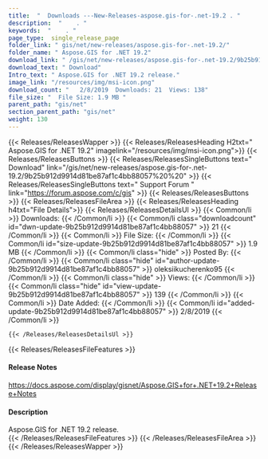 ```yaml
---
title:  "  Downloads ---New-Releases-aspose.gis-for-.net-19.2 . " 
description:  "    . " 
keywords:  "    . " 
page_type:  single_release_page
folder_link: " gis/net/new-releases/aspose.gis-for-.net-19.2/"
folder_name: " Aspose.GIS for .NET 19.2"
download_link: " /gis/net/new-releases/aspose.gis-for-.net-19.2/9b25b912d9914d81be87af1c4bb88057"
download_text: " Download"
Intro_text: " Aspose.GIS for .NET 19.2 release."
image_link: "/resources/img/msi-icon.png"
download_count: "   2/8/2019  Downloads: 21  Views: 138"
file_size: "  File Size: 1.9 MB "
parent_path: "gis/net"
section_parent_path: "gis/net"
weight: 130
---
```


{{< Releases/ReleasesWapper >}}
  {{< Releases/ReleasesHeading H2txt=" Aspose.GIS for .NET 19.2" imagelink="/resources/img/msi-icon.png">}}
  {{< Releases/ReleasesButtons >}}
    {{< Releases/ReleasesSingleButtons text=" Download" link="/gis/net/new-releases/aspose.gis-for-.net-19.2/9b25b912d9914d81be87af1c4bb88057%20%20" >}}
    {{< Releases/ReleasesSingleButtons text=" Support Forum " link="https://forum.aspose.com/c/gis" >}}
  {{< Releases/ReleasesButtons >}}
  {{< Releases/ReleasesFileArea >}}
    {{< Releases/ReleasesHeading h4txt="File Details">}}
    {{< Releases/ReleasesDetailsUl >}}
            {{< Common/li  >}} Downloads: {{< /Common/li >}} 
      {{< Common/li class="downloadcount" id="dwn-update-9b25b912d9914d81be87af1c4bb88057" >}} 21 {{< /Common/li >}} 
      {{< Common/li  >}} File Size: {{< /Common/li >}} 
      {{< Common/li id="size-update-9b25b912d9914d81be87af1c4bb88057" >}} 1.9 MB {{< /Common/li >}} 
      {{< Common/li  class="hide" >}} Posted By: {{< /Common/li >}} 
      {{< Common/li class="hide" id="author-update-9b25b912d9914d81be87af1c4bb88057" >}} oleksiikucherenko95 {{< /Common/li >}} 
      {{< Common/li class="hide"  >}} Views: {{< /Common/li >}} 
      {{< Common/li class="hide" id="view-update-9b25b912d9914d81be87af1c4bb88057" >}} 139 {{< /Common/li >}} 
      {{< Common/li  >}} Date Added: {{< /Common/li >}} 
      {{< Common/li id="added-update-9b25b912d9914d81be87af1c4bb88057" >}} 2/8/2019 {{< /Common/li >}} 

    {{< /Releases/ReleasesDetailsUl >}}

  {{< Releases/ReleasesFileFeatures >}}
      <h4>Release Notes</h4><div><a href="https://docs.aspose.com/display/gisnet/Aspose.GIS+for+.NET+19.2+Release+Notes">https://docs.aspose.com/display/gisnet/Aspose.GIS+for+.NET+19.2+Release+Notes</a></div><h4>Description</h4><div class="HTMLDescription">Aspose.GIS for .NET 19.2 release.</div>
  {{< /Releases/ReleasesFileFeatures >}}
 {{< /Releases/ReleasesFileArea >}}
{{< /Releases/ReleasesWapper >}}



